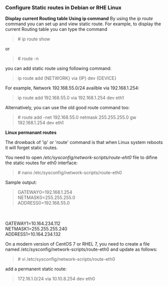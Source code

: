 ### Configure Static routes in Debian or RHE Linux
**Display current Routing table Using ip command**
By using the *ip route* command you can set up and view static route.
For example, to display the current Routing table you can type the command
>\# ip route show

or

>\# route -n

you can add static route using following command:

> ip route add {NETWORK} via {IP} dev {DEVICE}

For example, Network 192.168.55.0/24 availble via 192.168.1.254:
> ip route add 192.168.55.0 via 192.168.1.254 dev eth1

Alternatively, you can use the old good route command too:
 >\# route add -net 192.168.55.0 netmask 255.255.255.0 gw 192.168.1.254 dev eth1

 **Linux permanant routes**

 The drowback of 'ip' or 'route' command is that when Linux system reboots it will
 forget static routes.

 You need to open */etc/sysconfig/network-scripts/route-eht0* file to difine the static routes for eth0 interface:

 >\# nano /etc/sysconfig/network-scripts/route-eth0

 Sample output:

 > GATEWAY0=192.168.1.254
 <br>NETMASK0=255.255.255.0
 <br>ADDRESS0=192.168.55.0
 <br>
 <br>GATEWAY1=10.164.234.112
 <br>NETMASK1=255.255.255.240
 <br>ADDRESS1=10.164.234.132

 On a modern version of CentOS 7 or RHEL 7, you need to create a file named /etc/sysconfig/network-scripts/route-eth0 and update as follows:

 >\# vi /etc/sysconfig/network-scripts/route-eth0

 add a permanent static route:

 > 172.16.1.0/24 via 10.10.8.254 dev eth0

 
